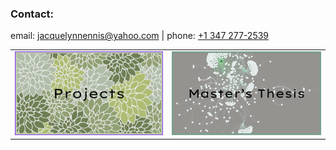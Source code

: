 

<h3>Contact:</h3>
<p>email: <a href="mailto:jacquelynnennis@yahoo.com">jacquelynnennis@yahoo.com</a> | phone: <a href="tel:+13472772539">+1 347 277-2539</a></p>

<table>
  <tr>
    <td><a href="Masters_Thesis"><img src="projects_button.png" alt="Projects Button"></a></td>
    <td><a href="Masters_Thesis/Thesis_page.md"><img src="thesis_button.png" alt="Thesis Button"></a></td>
  </tr>
</table>
